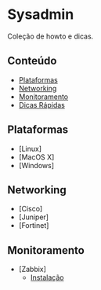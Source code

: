 <!--
  Title: Sysadmin
  Description: Lista de howto e dicas de ferramenta e serviços de infra-estrutura.
  Author: drsemann
  -->

# Sysadmin

Coleção de howto e dicas.


## Conteúdo
 - [Plataformas](#plataformas)
 - [Networking](#networking)
 - [Monitoramento](#monitoramento)
 - [Dicas Rápidas](#dicas)

## Plataformas
 - [Linux]
 - [MacOS X]
 - [Windows]

## Networking
 - [Cisco]
 - [Juniper]
 - [Fortinet]

## Monitoramento
 - [Zabbix]
 	- [Instalação](#zabbix-instalação)